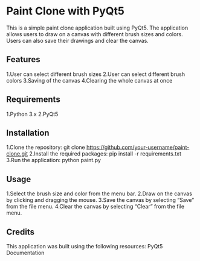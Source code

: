# Paint Clone with PyQt5
This is a simple paint clone application built using PyQt5. The application allows users to draw on a canvas with different brush sizes and colors. Users can also save their drawings and clear the canvas.

## Features
1.User can select different brush sizes
2.User can select different brush colors
3.Saving of the canvas
4.Clearing the whole canvas at once

## Requirements
1.Python 3.x
2.PyQt5

## Installation
1.Clone the repository: git clone https://github.com/your-username/paint-clone.git
2.Install the required packages: pip install -r requirements.txt
3.Run the application: python paint.py

## Usage
1.Select the brush size and color from the menu bar.
2.Draw on the canvas by clicking and dragging the mouse.
3.Save the canvas by selecting “Save” from the file menu.
4.Clear the canvas by selecting “Clear” from the file menu.

## Credits
This application was built using the following resources:
PyQt5 Documentation
